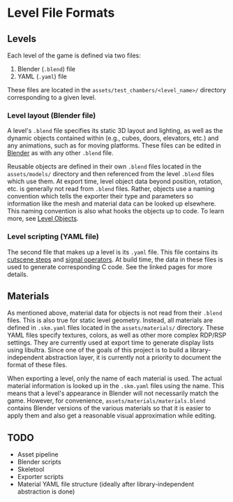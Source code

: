 # Level File Formats

## Levels

Each level of the game is defined via two files:

1. Blender (`.blend`) file
2. YAML (`.yaml`) file

These files are located in the `assets/test_chambers/<level_name>/` directory
corresponding to a given level.

### Level layout (Blender file)

A level's `.blend` file specifies its static 3D layout and lighting, as well as
the dynamic objects contained within (e.g., cubes, doors, elevators, etc.) and
any animations, such as for moving platforms. These files can be edited in
[Blender](https://www.blender.org/) as with any other `.blend` file.

Reusable objects are defined in their own `.blend` files located in the
`assets/models/` directory and then referenced from the level `.blend` files
which use them. At export time, level object data beyond position, rotation,
etc. is generally not read from `.blend` files. Rather, objects use a naming
convention which tells the exporter their type and parameters so information
like the mesh and material data can be looked up elsewhere. This naming
convention is also what hooks the objects up to code. To learn more, see
[Level Objects](./level_objects/README.md).

### Level scripting (YAML file)

The second file that makes up a level is its `.yaml` file. This file contains
its [cutscene steps](./cutscenes.md) and [signal operators](./signals). At build
time, the data in these files is used to generate corresponding C code. See the
linked pages for more details.

## Materials

As mentioned above, material data for objects is not read from their `.blend`
files. This is also true for static level geometry. Instead, all materials are
defined in `.skm.yaml` files located in the `assets/materials/` directory. These
YAML files specify textures, colors, as well as other more complex RDP/RSP
settings. They are currently used at export time to generate display lists using
libultra. Since one of the goals of this project is to build a
library-independent abstraction layer, it is currently not a priority to
document the format of these files.

When exporting a level, only the name of each material is used. The actual
material information is looked up in the `.skm.yaml` files using the name. This
means that a level's appearance in Blender will not necessarily match the game.
However, for convenience, `assets/materials/materials.blend` contains Blender
versions of the various materials so that it is easier to apply them and also
get a reasonable visual approximation while editing.

## TODO

* Asset pipeline
* Blender scripts
* Skeletool
* Exporter scripts
* Material YAML file structure (ideally after library-independent abstraction is done)
